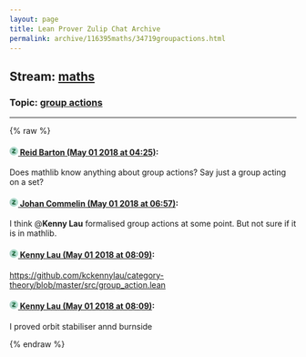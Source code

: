```yaml
---
layout: page
title: Lean Prover Zulip Chat Archive 
permalink: archive/116395maths/34719groupactions.html
---
```


## Stream: [maths](index.html)
### Topic: [group actions](34719groupactions.html)

---


{% raw %}
#### [![Click to go to Zulip](../../assets/img/zulip2.png) Reid Barton (May 01 2018 at 04:25)](https://leanprover.zulipchat.com/#narrow/stream/116395-maths/topic/group%20actions/near/125925241):
Does mathlib know anything about group actions? Say just a group acting on a set?

#### [![Click to go to Zulip](../../assets/img/zulip2.png) Johan Commelin (May 01 2018 at 06:57)](https://leanprover.zulipchat.com/#narrow/stream/116395-maths/topic/group%20actions/near/125929451):
I think @**Kenny Lau**  formalised group actions at some point. But not sure if it is in mathlib.

#### [![Click to go to Zulip](../../assets/img/zulip2.png) Kenny Lau (May 01 2018 at 08:09)](https://leanprover.zulipchat.com/#narrow/stream/116395-maths/topic/group%20actions/near/125931387):
https://github.com/kckennylau/category-theory/blob/master/src/group_action.lean

#### [![Click to go to Zulip](../../assets/img/zulip2.png) Kenny Lau (May 01 2018 at 08:09)](https://leanprover.zulipchat.com/#narrow/stream/116395-maths/topic/group%20actions/near/125931390):
I proved orbit stabiliser annd burnside


{% endraw %}
